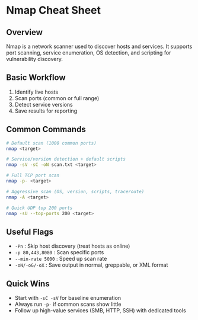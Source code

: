 # Nmap Cheat Sheet

## Overview
Nmap is a network scanner used to discover hosts and services. It supports port scanning, service enumeration, OS detection, and scripting for vulnerability discovery.

## Basic Workflow
1. Identify live hosts
2. Scan ports (common or full range)
3. Detect service versions
4. Save results for reporting

## Common Commands
```bash
# Default scan (1000 common ports)
nmap <target>

# Service/version detection + default scripts
nmap -sV -sC -oN scan.txt <target>

# Full TCP port scan
nmap -p- <target>

# Aggressive scan (OS, version, scripts, traceroute)
nmap -A <target>

# Quick UDP top 200 ports
nmap -sU --top-ports 200 <target>
```

## Useful Flags
- `-Pn` : Skip host discovery (treat hosts as online)
- `-p 80,443,8080` : Scan specific ports
- `--min-rate 5000` : Speed up scan rate
- `-oN/-oG/-oX` : Save output in normal, greppable, or XML format

## Quick Wins
- Start with `-sC -sV` for baseline enumeration
- Always run `-p-` if common scans show little
- Follow up high-value services (SMB, HTTP, SSH) with dedicated tools

